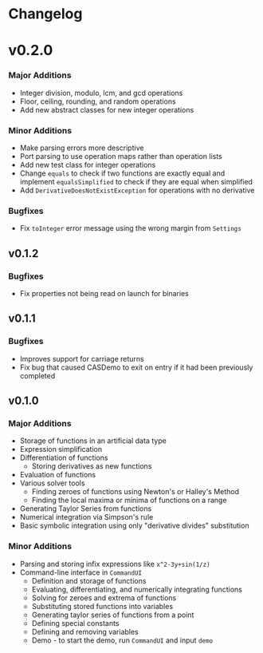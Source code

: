 # Changelog
# v0.2.0
### Major Additions 
 - Integer division, modulo, lcm, and gcd operations
 - Floor, ceiling, rounding, and random operations
 - Add new abstract classes for new integer operations

### Minor Additions
 - Make parsing errors more descriptive
 - Port parsing to use operation maps rather than operation lists
 - Add new test class for integer operations
 - Change `equals` to check if two functions are exactly equal and implement `equalsSimplified` to check if they are equal when simplified
 - Add `DerivativeDoesNotExistException` for operations with no derivative
 
 ### Bugfixes
 - Fix `toInteger` error message using the wrong margin from `Settings`

## v0.1.2
### Bugfixes
 - Fix properties not being read on launch for binaries

## v0.1.1
### Bugfixes
 - Improves support for carriage returns
 - Fix bug that caused CASDemo to exit on entry if it had been previously completed
 
## v0.1.0
### Major Additions
- Storage of functions in an artificial data type
- Expression simplification
- Differentiation of functions 
  - Storing derivatives as new functions
- Evaluation of functions
- Various solver tools
  - Finding zeroes of functions using Newton's or Halley's Method
  - Finding the local maxima or minima of functions on a range
- Generating Taylor Series from functions
- Numerical integration via Simpson's rule
- Basic symbolic integration using only "derivative divides" substitution
### Minor Additions
- Parsing and storing infix expressions like `x^2-3y+sin(1/z)`
- Command-line interface in `CommandUI`
  - Definition and storage of functions
  - Evaluating, differentiating, and numerically integrating functions
  - Solving for zeroes and extrema of functions
  - Substituting stored functions into variables
  - Generating taylor series of functions from a point
  - Defining special constants
  - Defining and removing variables
  - Demo - to start the demo, run `CommandUI` and input `demo`